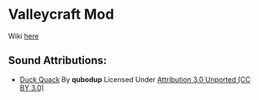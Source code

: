 # Valleycraft Mod
Wiki [here](https://github.com/l1nkl3/ValleyCraft-Wiki)

## Sound Attributions:
* [Duck Quack](https://freesound.org/people/qubodup/sounds/442820/) By **qubodup**
Licensed Under [Attribution 3.0 Unported (CC BY 3.0)](https://creativecommons.org/licenses/by/3.0/)
